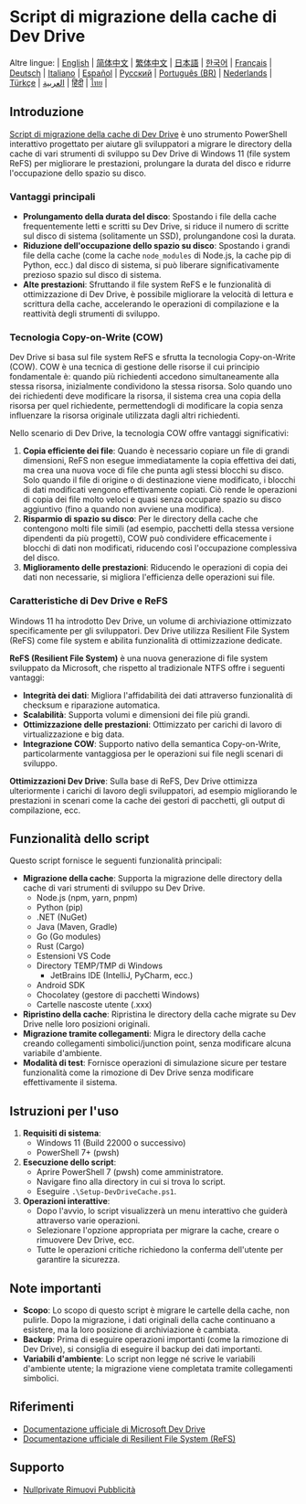 # Script di migrazione della cache di Dev Drive

Altre lingue:
| [English](README.en-us.md) | [简体中文](README.md) | [繁体中文](README.zh-tw.md) | [日本語](README.ja-jp.md) | [한국어](README.ko-kr.md) | [Français](README.fr-fr.md) | [Deutsch](README.de-de.md) | [Italiano](README.it-it.md) | [Español](README.es-es.md) | [Русский](README.ru-ru.md) | [Português (BR)](README.pt-br.md) | [Nederlands](README.nl-nl.md) | [Türkçe](README.tr-tr.md) | [العربية](README.ar-sa.md) | [हिंदी](README.hi-in.md) | [ไทย](README.th-th.md) |

## Introduzione

[Script di migrazione della cache di Dev Drive](https://github.com/jqknono/migrate-to-win11-dev-drive) è uno strumento PowerShell interattivo progettato per aiutare gli sviluppatori a migrare le directory della cache di vari strumenti di sviluppo su Dev Drive di Windows 11 (file system ReFS) per migliorare le prestazioni, prolungare la durata del disco e ridurre l'occupazione dello spazio su disco.

### Vantaggi principali

- **Prolungamento della durata del disco**: Spostando i file della cache frequentemente letti e scritti su Dev Drive, si riduce il numero di scritte sul disco di sistema (solitamente un SSD), prolungandone così la durata.
- **Riduzione dell'occupazione dello spazio su disco**: Spostando i grandi file della cache (come la cache `node_modules` di Node.js, la cache pip di Python, ecc.) dal disco di sistema, si può liberare significativamente prezioso spazio sul disco di sistema.
- **Alte prestazioni**: Sfruttando il file system ReFS e le funzionalità di ottimizzazione di Dev Drive, è possibile migliorare la velocità di lettura e scrittura della cache, accelerando le operazioni di compilazione e la reattività degli strumenti di sviluppo.

### Tecnologia Copy-on-Write (COW)

Dev Drive si basa sul file system ReFS e sfrutta la tecnologia Copy-on-Write (COW). COW è una tecnica di gestione delle risorse il cui principio fondamentale è: quando più richiedenti accedono simultaneamente alla stessa risorsa, inizialmente condividono la stessa risorsa. Solo quando uno dei richiedenti deve modificare la risorsa, il sistema crea una copia della risorsa per quel richiedente, permettendogli di modificare la copia senza influenzare la risorsa originale utilizzata dagli altri richiedenti.

Nello scenario di Dev Drive, la tecnologia COW offre vantaggi significativi:

1.  **Copia efficiente dei file**: Quando è necessario copiare un file di grandi dimensioni, ReFS non esegue immediatamente la copia effettiva dei dati, ma crea una nuova voce di file che punta agli stessi blocchi su disco. Solo quando il file di origine o di destinazione viene modificato, i blocchi di dati modificati vengono effettivamente copiati. Ciò rende le operazioni di copia dei file molto veloci e quasi senza occupare spazio su disco aggiuntivo (fino a quando non avviene una modifica).
2.  **Risparmio di spazio su disco**: Per le directory della cache che contengono molti file simili (ad esempio, pacchetti della stessa versione dipendenti da più progetti), COW può condividere efficacemente i blocchi di dati non modificati, riducendo così l'occupazione complessiva del disco.
3.  **Miglioramento delle prestazioni**: Riducendo le operazioni di copia dei dati non necessarie, si migliora l'efficienza delle operazioni sui file.

### Caratteristiche di Dev Drive e ReFS

Windows 11 ha introdotto Dev Drive, un volume di archiviazione ottimizzato specificamente per gli sviluppatori. Dev Drive utilizza Resilient File System (ReFS) come file system e abilita funzionalità di ottimizzazione dedicate.

**ReFS (Resilient File System)** è una nuova generazione di file system sviluppato da Microsoft, che rispetto al tradizionale NTFS offre i seguenti vantaggi:

- **Integrità dei dati**: Migliora l'affidabilità dei dati attraverso funzionalità di checksum e riparazione automatica.
- **Scalabilità**: Supporta volumi e dimensioni dei file più grandi.
- **Ottimizzazione delle prestazioni**: Ottimizzato per carichi di lavoro di virtualizzazione e big data.
- **Integrazione COW**: Supporto nativo della semantica Copy-on-Write, particolarmente vantaggiosa per le operazioni sui file negli scenari di sviluppo.

**Ottimizzazioni Dev Drive**: Sulla base di ReFS, Dev Drive ottimizza ulteriormente i carichi di lavoro degli sviluppatori, ad esempio migliorando le prestazioni in scenari come la cache dei gestori di pacchetti, gli output di compilazione, ecc.

## Funzionalità dello script

Questo script fornisce le seguenti funzionalità principali:

- **Migrazione della cache**: Supporta la migrazione delle directory della cache di vari strumenti di sviluppo su Dev Drive.
  - Node.js (npm, yarn, pnpm)
  - Python (pip)
  - .NET (NuGet)
  - Java (Maven, Gradle)
  - Go (Go modules)
  - Rust (Cargo)
  - Estensioni VS Code
  - Directory TEMP/TMP di Windows
    - JetBrains IDE (IntelliJ, PyCharm, ecc.)
  - Android SDK
  - Chocolatey (gestore di pacchetti Windows)
  - Cartelle nascoste utente (.xxx)
- **Ripristino della cache**: Ripristina le directory della cache migrate su Dev Drive nelle loro posizioni originali.
- **Migrazione tramite collegamenti**: Migra le directory della cache creando collegamenti simbolici/junction point, senza modificare alcuna variabile d'ambiente.
- **Modalità di test**: Fornisce operazioni di simulazione sicure per testare funzionalità come la rimozione di Dev Drive senza modificare effettivamente il sistema.

## Istruzioni per l'uso

1.  **Requisiti di sistema**:
    - Windows 11 (Build 22000 o successivo)
    - PowerShell 7+ (pwsh)
2.  **Esecuzione dello script**:
    - Aprire PowerShell 7 (pwsh) come amministratore.
    - Navigare fino alla directory in cui si trova lo script.
    - Eseguire `.\Setup-DevDriveCache.ps1`.
3.  **Operazioni interattive**:
    - Dopo l'avvio, lo script visualizzerà un menu interattivo che guiderà attraverso varie operazioni.
    - Selezionare l'opzione appropriata per migrare la cache, creare o rimuovere Dev Drive, ecc.
    - Tutte le operazioni critiche richiedono la conferma dell'utente per garantire la sicurezza.

## Note importanti

- **Scopo**: Lo scopo di questo script è migrare le cartelle della cache, non pulirle. Dopo la migrazione, i dati originali della cache continuano a esistere, ma la loro posizione di archiviazione è cambiata.
- **Backup**: Prima di eseguire operazioni importanti (come la rimozione di Dev Drive), si consiglia di eseguire il backup dei dati importanti.
- **Variabili d'ambiente**: Lo script non legge né scrive le variabili d'ambiente utente; la migrazione viene completata tramite collegamenti simbolici.

## Riferimenti

- [Documentazione ufficiale di Microsoft Dev Drive](https://learn.microsoft.com/en-us/windows/dev-drive/)
- [Documentazione ufficiale di Resilient File System (ReFS)](https://learn.microsoft.com/en-us/windows-server/storage/refs/refs-overview)

## Supporto

- [Nullprivate Rimuovi Pubblicità](https://www.nullprivate.com)